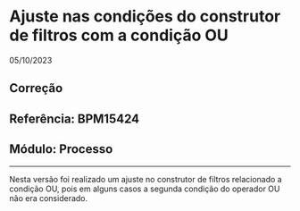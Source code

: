 # Ajuste nas condições do construtor de filtros com a condição OU
05/10/2023
## Correção
## Referência: BPM15424
## Módulo: Processo
***

Nesta versão foi realizado um ajuste no construtor de filtros relacionado a condição OU, pois em alguns casos a segunda condição do operador OU não era considerado.